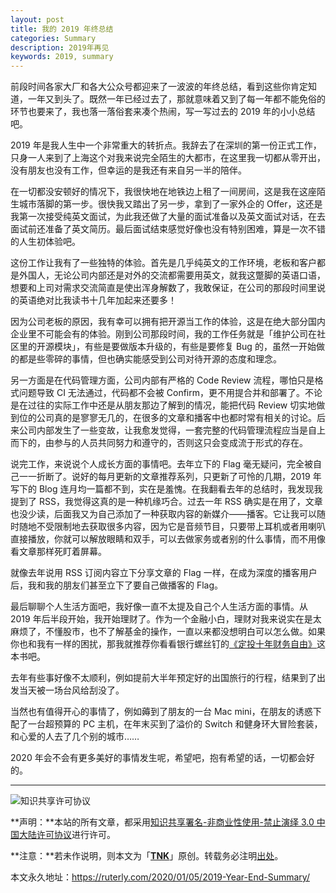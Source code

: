 ```yaml
---
layout: post
title: 我的 2019 年终总结
categories: Summary
description: 2019年再见
keywords: 2019, summary
---
```


前段时间各家大厂和各大公众号都迎来了一波波的年终总结，看到这些你肯定知道，一年又到头了。既然一年已经过去了，那就意味着又到了每一年都不能免俗的环节也要来了，我也落一落俗套来凑个热闹，写一写过去的 2019 年的小小总结吧。

<!--more-->

2019 年是我人生中一个非常重大的转折点。我辞去了在深圳的第一份正式工作，只身一人来到了上海这个对我来说完全陌生的大都市，在这里我一切都从零开出，没有朋友也没有工作，但幸运的是我还有来自另一半的陪伴。

在一切都没安顿好的情况下，我很快地在地铁边上租了一间房间，这是我在这座陌生城市落脚的第一步。很快我又踏出了另一步，拿到了一家外企的 Offer，这还是我第一次接受纯英文面试，为此我还做了大量的面试准备以及英文面试对话，在去面试前还准备了英文简历。最后面试结束感觉好像也没有特别困难，算是一次不错的人生初体验吧。

这份工作让我有了一些独特的体验。首先是几乎纯英文的工作环境，老板和客户都是外国人，无论公司内部还是对外的交流都需要用英文，就我这蹩脚的英语口语，想要和上司对需求交流简直是使出浑身解数了，我敢保证，在公司的那段时间里说的英语绝对比我读书十几年加起来还要多！

因为公司老板的原因，我有幸可以拥有把开源当工作的体验，这是在绝大部分国内企业里不可能会有的体验。刚到公司那段时间，我的工作任务就是「维护公司在社区里的开源模块」，有些是要做版本升级的，有些是要修复 Bug 的，虽然一开始做的都是些零碎的事情，但也确实能感受到公司对待开源的态度和理念。

另一方面是在代码管理方面，公司内部有严格的 Code Review 流程，哪怕只是格式问题导致 CI 无法通过，代码都不会被 Confirm，更不用提合并和部署了。不论是在过往的实际工作中还是从朋友那边了解到的情况，能把代码 Review 切实地做到位的公司真的是寥寥无几的，在很多的文章和播客中也都时常有相关的讨论。后来公司内部发生了一些变故，让我愈发觉得，一套完整的代码管理流程应当是自上而下的，由参与的人员共同努力和遵守的，否则这只会变成流于形式的存在。

说完工作，来说说个人成长方面的事情吧。去年立下的 Flag 毫无疑问，完全被自己一一折断了。说好的每月更新的文章推荐系列，只更新了可怜的几期，2019 年写下的 Blog 连月均一篇都不到，实在是羞愧。在我翻看去年的总结时，我发现我提到了 RSS，我觉得这真的是一种机缘巧合。过去一年 RSS 确实是在用了，文章也没少读，后面我又为自己添加了一种获取内容的新媒介——播客。它让我可以随时随地不受限制地去获取很多内容，因为它是音频节目，只要带上耳机或者用喇叭直接播放，你就可以解放眼睛和双手，可以去做家务或者别的什么事情，而不用像看文章那样死盯着屏幕。

就像去年说用 RSS 订阅内容立下分享文章的 Flag 一样，在成为深度的播客用户后，我和我的朋友们甚至立下了要自己做播客的 Flag。

最后聊聊个人生活方面吧，我好像一直不太提及自己个人生活方面的事情。从 2019 年后半段开始，我开始理财了。作为一个金融小白，理财对我来说实在是太麻烦了，不懂股市，也不了解基金的操作，一直以来都没想明白可以怎么做。如果你也和我有一样的困扰，那我就推荐你看看银行螺丝钉的[《定投十年财务自由》](https://book.douban.com/subject/34836784//)这本书吧。

去年有些事好像不太顺利，例如提前大半年预定好的出国旅行的行程，结果到了出发当天被一场台风给刮没了。

当然也有值得开心的事情了，例如薅到了朋友的一台 Mac mini，在朋友的诱惑下配了一台超预算的 PC 主机，在年末买到了溢价的 Switch 和健身环大冒险套装，和心爱的人去了几个别的城市……

2020 年会不会有更多美好的事情发生呢，希望吧，抱有希望的话，一切都会好的。

---

![知识共享许可协议](https://i.creativecommons.org/l/by-nc-nd/3.0/cn/88x31.png)

**声明：**本站的所有文章，都采用[知识共享署名-非商业性使用-禁止演绎 3.0 中国大陆许可协议](http://creativecommons.org/licenses/by-nc-nd/3.0/cn/)进行许可。

**注意：**若未作说明，则本文为「[**TNK**](https://ruterly.com/)」原创。转载务必注明[出处](https://ruterly.com/2020/01/05/2019-Year-End-Summary/)。

本文永久地址：https://ruterly.com/2020/01/05/2019-Year-End-Summary/